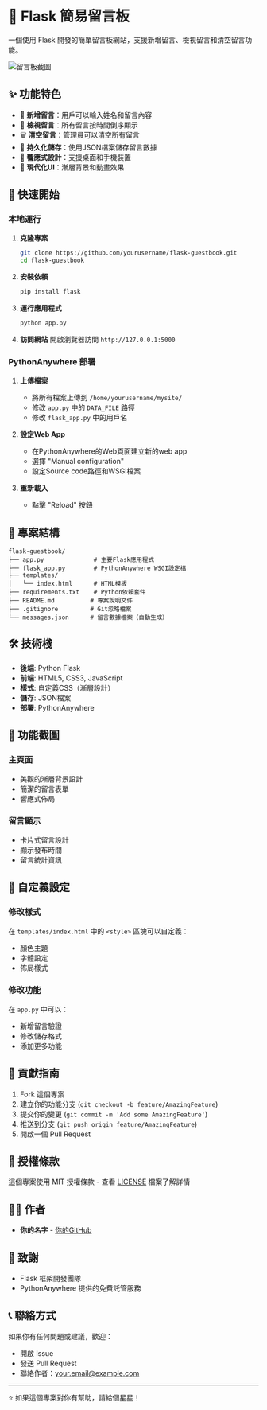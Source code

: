 # 🌟 Flask 簡易留言板

一個使用 Flask 開發的簡單留言板網站，支援新增留言、檢視留言和清空留言功能。

![留言板截圖](https://via.placeholder.com/800x400/667eea/ffffff?text=Flask+留言板)

## ✨ 功能特色

- 📝 **新增留言**：用戶可以輸入姓名和留言內容
- 👀 **檢視留言**：所有留言按時間倒序顯示
- 🗑️ **清空留言**：管理員可以清空所有留言
- 💾 **持久化儲存**：使用JSON檔案儲存留言數據
- 📱 **響應式設計**：支援桌面和手機裝置
- 🎨 **現代化UI**：漸層背景和動畫效果

## 🚀 快速開始

### 本地運行

1. **克隆專案**
   ```bash
   git clone https://github.com/yourusername/flask-guestbook.git
   cd flask-guestbook
   ```

2. **安裝依賴**
   ```bash
   pip install flask
   ```

3. **運行應用程式**
   ```bash
   python app.py
   ```

4. **訪問網站**
   開啟瀏覽器訪問 `http://127.0.0.1:5000`

### PythonAnywhere 部署

1. **上傳檔案**
   - 將所有檔案上傳到 `/home/yourusername/mysite/`
   - 修改 `app.py` 中的 `DATA_FILE` 路徑
   - 修改 `flask_app.py` 中的用戶名

2. **設定Web App**
   - 在PythonAnywhere的Web頁面建立新的web app
   - 選擇 "Manual configuration"
   - 設定Source code路徑和WSGI檔案

3. **重新載入**
   - 點擊 "Reload" 按鈕

## 📁 專案結構

```
flask-guestbook/
├── app.py              # 主要Flask應用程式
├── flask_app.py        # PythonAnywhere WSGI設定檔
├── templates/
│   └── index.html      # HTML模板
├── requirements.txt    # Python依賴套件
├── README.md          # 專案說明文件
├── .gitignore         # Git忽略檔案
└── messages.json      # 留言數據檔案（自動生成）
```

## 🛠️ 技術棧

- **後端**: Python Flask
- **前端**: HTML5, CSS3, JavaScript
- **樣式**: 自定義CSS（漸層設計）
- **儲存**: JSON檔案
- **部署**: PythonAnywhere

## 📸 功能截圖

### 主頁面
- 美觀的漸層背景設計
- 簡潔的留言表單
- 響應式佈局

### 留言顯示
- 卡片式留言設計
- 顯示發布時間
- 留言統計資訊

## 🔧 自定義設定

### 修改樣式
在 `templates/index.html` 中的 `<style>` 區塊可以自定義：
- 顏色主題
- 字體設定
- 佈局樣式

### 修改功能
在 `app.py` 中可以：
- 新增留言驗證
- 修改儲存格式
- 添加更多功能

## 🤝 貢獻指南

1. Fork 這個專案
2. 建立你的功能分支 (`git checkout -b feature/AmazingFeature`)
3. 提交你的變更 (`git commit -m 'Add some AmazingFeature'`)
4. 推送到分支 (`git push origin feature/AmazingFeature`)
5. 開啟一個 Pull Request

## 📝 授權條款

這個專案使用 MIT 授權條款 - 查看 [LICENSE](LICENSE) 檔案了解詳情

## 👨‍💻 作者

- **你的名字** - [你的GitHub](https://github.com/yourusername)

## 🙏 致謝

- Flask 框架開發團隊
- PythonAnywhere 提供的免費託管服務

## 📞 聯絡方式

如果你有任何問題或建議，歡迎：
- 開啟 Issue
- 發送 Pull Request
- 聯絡作者：your.email@example.com

---

⭐ 如果這個專案對你有幫助，請給個星星！